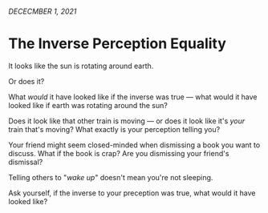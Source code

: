 <!-- header.html, {title: 'The Inverse Perception Equality'} -->

###### DECECMBER 1, 2021

# The Inverse Perception Equality

It looks like the sun is rotating around earth.

Or does it?

What *would* it have looked like if the inverse was true — what would it have looked like if earth was rotating around the sun?

Does it look like that other train is moving — or does it look like it's *your* train that's moving? What exactly is your perception telling you?

Your friend might seem closed-minded when dismissing a book you want to discuss. What if the book is crap? Are you dismissing your friend's dismissal?

Telling others to "*wake up*" doesn't mean you're not sleeping.

Ask yourself, if the inverse to your preception was true, what would it have looked like?

<!-- footer.html -->